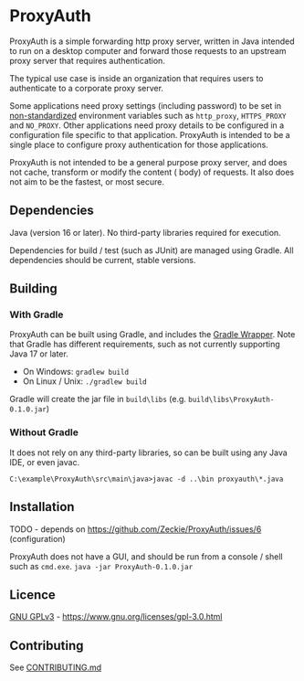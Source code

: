 # ProxyAuth

ProxyAuth is a simple forwarding http proxy server, written in Java intended to run on a desktop computer and forward
those requests to an upstream proxy server that requires authentication.

The typical use case is inside an organization that requires users to authenticate to a corporate proxy server.

Some applications need proxy settings (including password) to be set in
[non-standardized](https://about.gitlab.com/blog/2021/01/27/we-need-to-talk-no-proxy/)  environment variables such
as `http_proxy`,
`HTTPS_PROXY` and `NO_PROXY`. Other applications need proxy details to be configured in a configuration file specific to
that application. ProxyAuth is intended to be a single place to configure proxy authentication for those applications.

ProxyAuth is not intended to be a general purpose proxy server, and does not cache, transform or modify the content (
body) of requests. It also does not aim to be the fastest, or most secure.

## Dependencies

Java (version 16 or later). No third-party libraries required for execution.

Dependencies for build / test (such as JUnit) are managed using Gradle. All dependencies should be current, stable
versions.

## Building

### With Gradle

ProxyAuth can be built using Gradle, and includes the
[Gradle Wrapper](https://docs.gradle.org/7.2/userguide/gradle_wrapper.html). Note that Gradle has different
requirements, such as not currently supporting Java 17 or later.

- On Windows:
  `gradlew build`
- On Linux / Unix:
  `./gradlew build`

Gradle will create the jar file in `build\libs` (e.g. `build\libs\ProxyAuth-0.1.0.jar`)

### Without Gradle

It does not rely on any third-party libraries, so can be built using any Java IDE, or even javac.

`C:\example\ProxyAuth\src\main\java>javac -d ..\bin proxyauth\*.java`

## Installation

TODO - depends on https://github.com/Zeckie/ProxyAuth/issues/6 (configuration)

ProxyAuth does not have a GUI, and should be run from a console / shell such as `cmd.exe`.
`java -jar ProxyAuth-0.1.0.jar`

## Licence

[GNU GPLv3](LICENCE) - https://www.gnu.org/licenses/gpl-3.0.html

## Contributing

See [CONTRIBUTING.md](CONTRIBUTING.md)
